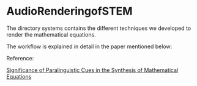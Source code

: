 # AudioRenderingofSTEM

The directory systems contains the different techniques we developed to render the mathematical equations. 

The workflow is explained in detail in the paper mentioned below:


Reference:

[Significance of Paralinguistic Cues in the Synthesis of Mathematical Equations](http://ltrc.iiit.ac.in/icon/2014/proceedings/File36-p150.pdf)

